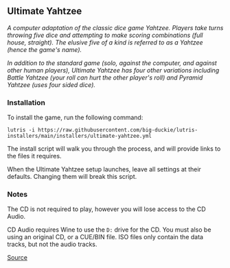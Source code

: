 ## Ultimate Yahtzee

*A computer adaptation of the classic dice game Yahtzee. Players take turns throwing five dice and attempting to make scoring combinations (full house, straight). The elusive five of a kind is referred to as a Yahtzee (hence the game's name).*

*In addition to the standard game (solo, against the computer, and against other human players), Ultimate Yahtzee has four other variations including Battle Yahtzee (your roll can hurt the other player's roll) and Pyramid Yahtzee (uses four sided dice).*

### Installation
To install the game, run the following command:

```
lutris -i https://raw.githubusercontent.com/big-duckie/lutris-installers/main/installers/ultimate-yahtzee.yml
```

The install script will walk you through the process, and will provide links to the files it requires.

When the Ultimate Yahtzee setup launches, leave all settings at their defaults. Changing them will break this script.

### Notes
The CD is not required to play, however you will lose access to the CD Audio.

CD Audio requires Wine to use the `D:` drive for the CD. You must also be using an original CD, or a CUE/BIN file. ISO files only contain the data tracks, but not the audio tracks.

[Source](https://github.com/big-duckie/lutris-installers/blob/main/installers/ultimate-yahtzee.yml)